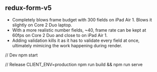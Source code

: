 ## redux-form-v5

- Completely blows frame budget with 300 fields on iPad Air 1. Blows it slightly on Core 2 Duo laptop.
- With a more realistic number fields, ~40, frame rate can be kept at 60fps on Core 2 Duo and close
to on iPad Air 1.
- Adding validation kills it as it has to validate every field at once, ultimately mimicing the work happening during render.

// Dev
npm start

// Release
CLIENT_ENV=production npm run build && npm run serve

